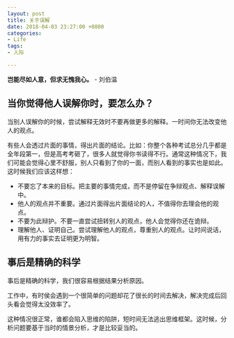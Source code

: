 ```yaml
---
layout: post
title: 关于误解
date: 2018-04-03 23:27:00 +0800
categories:
- Life
tags:
- 人际

---
```


**岂能尽如人意，但求无愧我心。** - 刘伯温

## 当你觉得他人误解你时，要怎么办？

当别人误解你的时候，尝试解释无效时不要再做更多的解释。一时间你无法改变他人的观点。

有些人会透过片面的事情，得出片面的结论。比如：你整个各种考试总分几乎都是全年段第一，但是高考考砸了，很多人就觉得你书读得不行。通常这种情况下，我们可能会觉得心里不舒服，别人只看到了你的一面，而别人看到的事实也是如此。这时候我们应该这样想：

- 不要忘了本来的目标。把主要的事情完成，而不是停留在争辩观点、解释误解中。
- 他人的观点并不重要。通过片面得出片面结论的人，不值得你去理会他的观点。
- 不要为此辩护。不要一直尝试扭转别人的观点，他人会觉得你还在诡辩。
- 理解他人、证明自己。尝试理解他人的观点，尊重别人的观点。让时间说话，用有力的事实去证明更为明智。

## 事后是精确的科学

事后是精确的科学，我们很容易根据结果分析原因。

工作中，有时侯会遇到一个很简单的问题却花了很长的时间去解决，解决完成后回头看会觉得太没效率了。

这种情况很正常，谁都会陷入思维的陷阱，短时间无法逃出思维框架。这时候，分析问题要基于当时的情景分析，才是比较妥当的。
